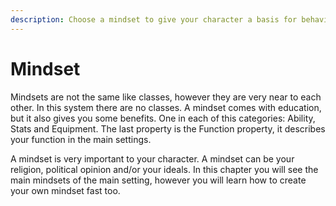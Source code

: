 ```yaml
---
description: Choose a mindset to give your character a basis for behavior and abilities
---
```


# Mindset

Mindsets are not the same like classes, however they are very near to each other. In this system there are no classes. A mindset comes with education, but it also gives you some benefits. One in each of this categories: Ability, Stats and Equipment. The last property is the Function property, it describes your function in the main settings.

A mindset is very important to your character. A mindset can be your religion, political opinion and/or your ideals. In this chapter you will see the main mindsets of the main setting, however you will learn how to create your own mindset fast too.

